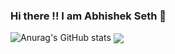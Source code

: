 ### Hi there !! I am Abhishek Seth  👋

<!--
**abs12seth/abs12seth** is a ✨ _special_ ✨ repository because its `README.md` (this file) appears on your GitHub profile.

Here are some ideas to get you started:

- 🔭 I’m currently working on ...
- 🌱 I’m currently learning ...
- 👯 I’m looking to collaborate on ...
- 🤔 I’m looking for help with ...
- 💬 Ask me about ...
- 📫 How to reach me: ...
- 😄 Pronouns: ...
- ⚡ Fun fact: ...
-->

![Anurag's GitHub stats](https://github-readme-stats.vercel.app/api?username=abs12seth&show_icons=true&theme=graywhite)
<img align="center" src="https://github-readme-stats.vercel.app/api/?username=abs12seth&show_icons=true&theme=graywhite" />


